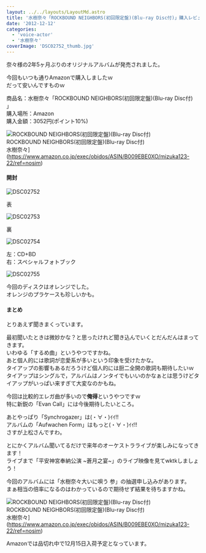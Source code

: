 ```yaml
---
layout: ../../layouts/LayoutMd.astro
title: '水樹奈々「ROCKBOUND NEIGHBORS(初回限定盤)(Blu-ray Disc付)」購入レビュー'
date: '2012-12-12'
categories:
  - 'voice-actor'
  - '水樹奈々'
coverImage: 'DSC02752_thumb.jpg'
---
```


奈々様の2年5ヶ月ぶりのオリジナルアルバムが発売されました。

今回もいつも通りAmazonで購入しましたｗ  
だって安いんですものｗ

商品名：水樹奈々「ROCKBOUND NEIGHBORS(初回限定盤)(Blu-ray Disc付) 」  
購入場所：Amazon  
購入金額：3052円(ポイント10%)

![ROCKBOUND NEIGHBORS(初回限定盤)(Blu-ray Disc付)](/archive/images/51Dj7RYbVqL._SL160_.jpg)  
ROCKBOUND NEIGHBORS(初回限定盤)(Blu-ray Disc付)  
水樹奈々](https://www.amazon.co.jp/exec/obidos/ASIN/B009EBE0XO/mizuka123-22/ref=nosim)

#### 開封

![DSC02752](/archive/images/DSC02752_thumb.jpg 'DSC02752')

表

![DSC02753](/archive/images/DSC02753_thumb.jpg 'DSC02753')

裏

![DSC02754](/archive/images/DSC02754_thumb.jpg 'DSC02754')

左：CD+BD  
右：スペシャルフォトブック

![DSC02755](/archive/images/DSC02755_thumb.jpg 'DSC02755')

今回のディスクはオレンジでした。  
オレンジのプラケースも珍しいかも。

#### まとめ

とりあえず聞きまくっています。

最初聞いたときは微妙かな？と思ったけれど聞き込んでいくとだんだんはまってきます。  
いわゆる「するめ曲」というやつですかね。  
あと個人的には歌詞が恋愛系が多いという印象を受けたかな。  
タイアップの影響もあるだろうけど個人的には厨二全開の歌詞も期待したいｗ  
タイアップはシングルで，アルバムはノンタイでもいいのかなぁとは思うけどタイアップがいっぱい来すぎて大変なのかもね。

今回は比較的エレガ曲が多いので**俺得**というやつですｗ  
特に新鋭の「Evan Call」には今後期待したいところ。

あとやっぱり「Synchrogazer」は(・∀・)ｲｲ!!  
アルバムの「Aufwachen Form」はもっと(・∀・)ｲｲ!!  
さすが上松さんですわ。

とにかくアルバム聞いてるだけで来年のオーケストラライブが楽しみになってきます！  
ライブまで「平安神宮奉納公演 ~蒼月之宴~」のライブ映像を見てwktkしましょう！

今回のアルバムには「水樹奈々大いに唄う 参」の抽選申し込みがあります。  
まぁ相当の倍率になるのはわかっているので期待せず結果を待ちますかね。

![ROCKBOUND NEIGHBORS(初回限定盤)(Blu-ray Disc付)](/archive/images/51Dj7RYbVqL._SL160_.jpg)  
ROCKBOUND NEIGHBORS(初回限定盤)(Blu-ray Disc付)  
水樹奈々](https://www.amazon.co.jp/exec/obidos/ASIN/B009EBE0XO/mizuka123-22/ref=nosim)

Amazonでは品切れ中で12月15日入荷予定となっています。
